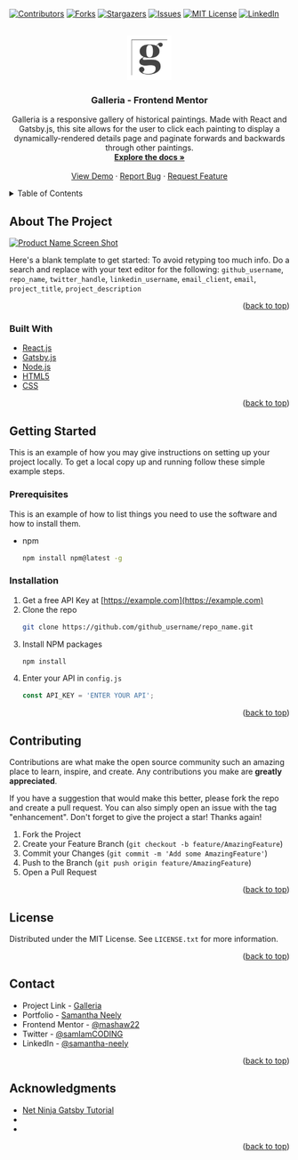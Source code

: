 <div id="top"></div>
<!--
*** Thanks for checking out the Best-README-Template. If you have a suggestion
*** that would make this better, please fork the repo and create a pull request
*** or simply open an issue with the tag "enhancement".
*** Don't forget to give the project a star!
*** Thanks again! Now go create something AMAZING! :D
-->



<!-- PROJECT SHIELDS -->
<!--
*** I'm using markdown "reference style" links for readability.
*** Reference links are enclosed in brackets [ ] instead of parentheses ( ).
*** See the bottom of this document for the declaration of the reference variables
*** for contributors-url, forks-url, etc. This is an optional, concise syntax you may use.
*** https://www.markdownguide.org/basic-syntax/#reference-style-links
-->
[![Contributors][contributors-shield]][contributors-url]
[![Forks][forks-shield]][forks-url]
[![Stargazers][stars-shield]][stars-url]
[![Issues][issues-shield]][issues-url]
[![MIT License][license-shield]][license-url]
[![LinkedIn][linkedin-shield]][linkedin-url]



<!-- PROJECT LOGO -->
<br />
<div align="center">
  <a href="https://fm-galleria.netlify.app/">
    <img src="/src/images/icon.png" alt="Logo" width="80" height="80">
  </a>

<h3 align="center">Galleria - Frontend Mentor</h3>

  <p align="center">
    Galleria is a responsive gallery of historical paintings. Made with React and Gatsby.js, this site allows for the user to click each painting to display a dynamically-rendered details page and paginate forwards and backwards through other paintings.
    <br />
    <a href="https://github.com/mashaw22/Galleria-Slideshow-Site"><strong>Explore the docs »</strong></a>
    <br />
    <br />
    <a href="https://fm-galleria.netlify.app/">View Demo</a>
    ·
    <a href="https://github.com/mashaw22/Galleria-Slideshow-Site/issues">Report Bug</a>
    ·
    <a href="https://github.com/mashaw22/Galleria-Slideshow-Site/issues">Request Feature</a>
  </p>
</div>



<!-- TABLE OF CONTENTS -->
<details>
  <summary>Table of Contents</summary>
  <ol>
    <li>
      <a href="#about-the-project">About The Project</a>
      <ul>
        <li><a href="#built-with">Built With</a></li>
      </ul>
    </li>
    <li>
      <a href="#getting-started">Getting Started</a>
      <ul>
        <li><a href="#prerequisites">Prerequisites</a></li>
        <li><a href="#installation">Installation</a></li>
      </ul>
    </li>
    <li><a href="#usage">Usage</a></li>
    <li><a href="#roadmap">Roadmap</a></li>
    <li><a href="#contributing">Contributing</a></li>
    <li><a href="#license">License</a></li>
    <li><a href="#contact">Contact</a></li>
    <li><a href="#acknowledgments">Acknowledgments</a></li>
  </ol>
</details>



<!-- ABOUT THE PROJECT -->
## About The Project

[![Product Name Screen Shot][product-screenshot]](https://example.com)

Here's a blank template to get started: To avoid retyping too much info. Do a search and replace with your text editor for the following: `github_username`, `repo_name`, `twitter_handle`, `linkedin_username`, `email_client`, `email`, `project_title`, `project_description`

<p align="right">(<a href="#top">back to top</a>)</p>



### Built With


* [React.js](https://reactjs.org/)
* [Gatsby.js](https://www.gatsbyjs.com/)
* [Node.js](https://nodejs.org/en/docs/)
* [HTML5](https://developer.mozilla.org/en-US/docs/Web/HTML)
* [CSS](https://developer.mozilla.org/en-US/docs/Web/CSS)

<p align="right">(<a href="#top">back to top</a>)</p>



<!-- GETTING STARTED -->
## Getting Started

This is an example of how you may give instructions on setting up your project locally.
To get a local copy up and running follow these simple example steps.

### Prerequisites

This is an example of how to list things you need to use the software and how to install them.
* npm
  ```sh
  npm install npm@latest -g
  ```

### Installation

1. Get a free API Key at [https://example.com](https://example.com)
2. Clone the repo
   ```sh
   git clone https://github.com/github_username/repo_name.git
   ```
3. Install NPM packages
   ```sh
   npm install
   ```
4. Enter your API in `config.js`
   ```js
   const API_KEY = 'ENTER YOUR API';
   ```

<p align="right">(<a href="#top">back to top</a>)</p>




<!-- CONTRIBUTING -->
## Contributing

Contributions are what make the open source community such an amazing place to learn, inspire, and create. Any contributions you make are **greatly appreciated**.

If you have a suggestion that would make this better, please fork the repo and create a pull request. You can also simply open an issue with the tag "enhancement".
Don't forget to give the project a star! Thanks again!

1. Fork the Project
2. Create your Feature Branch (`git checkout -b feature/AmazingFeature`)
3. Commit your Changes (`git commit -m 'Add some AmazingFeature'`)
4. Push to the Branch (`git push origin feature/AmazingFeature`)
5. Open a Pull Request

<p align="right">(<a href="#top">back to top</a>)</p>



<!-- LICENSE -->
## License

Distributed under the MIT License. See `LICENSE.txt` for more information.

<p align="right">(<a href="#top">back to top</a>)</p>



<!-- CONTACT -->
## Contact

- Project Link - [Galleria](https://fm-galleria.netlify.app/)
- Portfolio - [Samantha Neely](https://samanthaneely.me/)
- Frontend Mentor - [@mashaw22](https://www.frontendmentor.io/profile/mashaw22)
- Twitter - [@samIamCODING](https://twitter.com/samIamCODING)
- LinkedIn - [@samantha-neely](https://www.linkedin.com/in/samantha-neely/)

<p align="right">(<a href="#top">back to top</a>)</p>



<!-- ACKNOWLEDGMENTS -->
## Acknowledgments

* [Net Ninja Gatsby Tutorial](https://www.youtube.com/watch?v=Qms4k6y7OgI&list=PL4cUxeGkcC9hw1g77I35ZivVLe8k2nvjB)
* []()
* []()

<p align="right">(<a href="#top">back to top</a>)</p>



<!-- MARKDOWN LINKS & IMAGES -->
<!-- https://www.markdownguide.org/basic-syntax/#reference-style-links -->
[contributors-shield]: https://img.shields.io/github/contributors/mashaw22/Galleria-Slideshow-Site.svg?style=for-the-badge
[contributors-url]: https://github.com/mashaw22/Galleria-Slideshow-Site/graphs/contributors
[forks-shield]: https://img.shields.io/github/forks/mashaw22/Galleria-Slideshow-Site.svg?style=for-the-badge
[forks-url]: https://github.com/mashaw22/Galleria-Slideshow-Site/network/members
[stars-shield]: https://img.shields.io/github/stars/mashaw22/Galleria-Slideshow-Site.svg?style=for-the-badge
[stars-url]: https://github.com/mashaw22/Galleria-Slideshow-Site/stargazers
[issues-shield]: https://img.shields.io/github/issues/mashaw22/Galleria-Slideshow-Site.svg?style=for-the-badge
[issues-url]: https://github.com/mashaw22/Galleria-Slideshow-Site/issues
[license-shield]: https://img.shields.io/github/license/mashaw22/Galleria-Slideshow-Site.svg?style=for-the-badge
[license-url]: https://github.com/mashaw22/Galleria-Slideshow-Site/blob/master/LICENSE.txt
[linkedin-shield]: https://img.shields.io/badge/-LinkedIn-black.svg?style=for-the-badge&logo=linkedin&colorB=555
[linkedin-url]: https://www.linkedin.com/in/samantha-neely/
[product-screenshot]: images/screenshot.png

<!-- 
# Frontend Mentor - Galleria slideshow site solution

This is a solution to the [Galleria slideshow site challenge on Frontend Mentor](https://www.frontendmentor.io/challenges/galleria-slideshow-site-tEA4pwsa6). Frontend Mentor challenges help you improve your coding skills by building realistic projects.

## Table of contents

- [Overview](#overview)
  - [The challenge](#the-challenge)
  - [Screenshot](#screenshot)
  - [Links](#links)
- [My process](#my-process)
  - [Built with](#built-with)
  - [What I learned](#what-i-learned)
  - [Continued development](#continued-development)
  - [Useful resources](#useful-resources)
- [Author](#author)
- [Acknowledgments](#acknowledgments)

**Note: Delete this note and update the table of contents based on what sections you keep.**

## Overview

### The challenge

Users should be able to:

- View the optimal layout for the app depending on their device's screen size
- See hover states for all interactive elements on the page
- Navigate the slideshow and view each painting in a lightbox

### Screenshot

![](./screenshot.jpg)

Add a screenshot of your solution. The easiest way to do this is to use Firefox to view your project, right-click the page and select "Take a Screenshot". You can choose either a full-height screenshot or a cropped one based on how long the page is. If it's very long, it might be best to crop it.

Alternatively, you can use a tool like [FireShot](https://getfireshot.com/) to take the screenshot. FireShot has a free option, so you don't need to purchase it.

Then crop/optimize/edit your image however you like, add it to your project, and update the file path in the image above.



### Links

- Solution URL: [https://github.com/mashaw22/Galleria-Slideshow-Site](https://github.com/mashaw22/Galleria-Slideshow-Site)
- Live Site URL: [https://fm-galleria.netlify.app/](https://fm-galleria.netlify.app/)

## My process

### Built with

- Semantic HTML5 markup
- CSS
- Flexbox
- Mobile-first workflow
- Node.js
- [React](https://reactjs.org/) - JS library
- [Gatsby.js](https://www.gatsbyjs.com/) - Full-stack React framework

### What I learned

Use this section to recap over some of your major learnings while working through this project. Writing these out and providing code samples of areas you want to highlight is a great way to reinforce your own knowledge.

To see how you can add code snippets, see below:

```html
<h1>Some HTML code I'm proud of</h1>
```

```css
.proud-of-this-css {
  color: papayawhip;
}
```

```js
const proudOfThisFunc = () => {
  console.log("🎉");
};
```

If you want more help with writing markdown, we'd recommend checking out [The Markdown Guide](https://www.markdownguide.org/) to learn more.

**Note: Delete this note and the content within this section and replace with your own learnings.**

### Continued development

Use this section to outline areas that you want to continue focusing on in future projects. These could be concepts you're still not completely comfortable with or techniques you found useful that you want to refine and perfect.

**Note: Delete this note and the content within this section and replace with your own plans for continued development.**

### Useful resources

- [Example resource 1](https://www.example.com) - This helped me for XYZ reason. I really liked this pattern and will use it going forward.
- [Example resource 2](https://www.example.com) - This is an amazing article which helped me finally understand XYZ. I'd recommend it to anyone still learning this concept.

**Note: Delete this note and replace the list above with resources that helped you during the challenge. These could come in handy for anyone viewing your solution or for yourself when you look back on this project in the future.**

## Author

- Website - [Samantha Neely](https://samanthaneely.me/)
- Frontend Mentor - [@mashaw22](https://www.frontendmentor.io/profile/mashaw22)
- Twitter - [@samIamCODING](https://twitter.com/samIamCODING)
- LinkedIn - [@samantha-neely](https://www.linkedin.com/in/samantha-neely/)



## Acknowledgments

 - [Net Ninja Gatsby Course](https://www.youtube.com/watch?v=Qms4k6y7OgI&list=PL4cUxeGkcC9hw1g77I35ZivVLe8k2nvjB) -->
